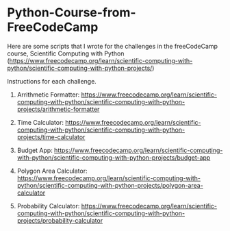 # Python-Course-from-FreeCodeCamp
Here are some scripts that I wrote for the challenges in the freeCodeCamp  course, Scientific Computing with Python (https://www.freecodecamp.org/learn/scientific-computing-with-python/scientific-computing-with-python-projects/)

Instructions for each challenge.

1. Arrithmetic Formatter: https://www.freecodecamp.org/learn/scientific-computing-with-python/scientific-computing-with-python-projects/arithmetic-formatter

2. Time Calculator: https://www.freecodecamp.org/learn/scientific-computing-with-python/scientific-computing-with-python-projects/time-calculator

3. Budget App: https://www.freecodecamp.org/learn/scientific-computing-with-python/scientific-computing-with-python-projects/budget-app

4. Polygon Area Calculator: https://www.freecodecamp.org/learn/scientific-computing-with-python/scientific-computing-with-python-projects/polygon-area-calculator

5. Probability Calculator: https://www.freecodecamp.org/learn/scientific-computing-with-python/scientific-computing-with-python-projects/probability-calculator
